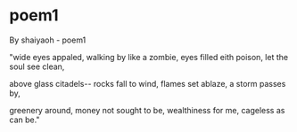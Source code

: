 # poem1
By shaiyaoh - poem1

"wide eyes appaled,
walking by like a zombie, 
eyes filled eith poison, 
let the soul see clean, 

above glass citadels--
rocks fall to wind, 
flames set ablaze,
a storm passes by,

greenery around,
money not sought to be,
wealthiness for me,
cageless as can be."
